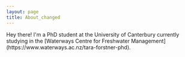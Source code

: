```yaml
---
layout: page
title: About_changed
---
```


<p class="message">
 Hey there!
 I'm a PhD student at the University of Canterbury currently studying in the [Waterways Centre for Freshwater Management](https://www.waterways.ac.nz/tara-forstner-phd). 
</p>

